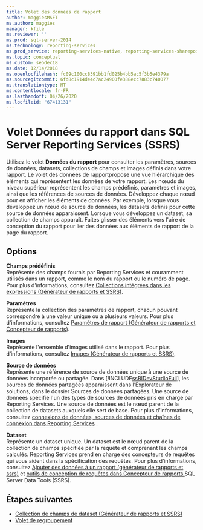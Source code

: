 ```yaml
---
title: Volet des données de rapport
author: maggiesMSFT
ms.author: maggies
manager: kfile
ms.reviewer: ''
ms.prod: sql-server-2014
ms.technology: reporting-services
ms.prod_service: reporting-services-native, reporting-services-sharepoint
ms.topic: conceptual
ms.custom: seodec18
ms.date: 12/14/2018
ms.openlocfilehash: fc09c100cc8391bb1fd025b4bb5ac5f3b5e4379a
ms.sourcegitcommit: 6fd8c1914de4c7ac24900fe388ecc7883c740077
ms.translationtype: MT
ms.contentlocale: fr-FR
ms.lasthandoff: 04/26/2020
ms.locfileid: "67413131"
---
```

# <a name="report-data-pane-in-sql-server-reporting-services-ssrs"></a>Volet Données du rapport dans SQL Server Reporting Services (SSRS)

  Utilisez le volet **Données du rapport** pour consulter les paramètres, sources de données, datasets, collections de champs et images définis dans votre rapport. Le volet des données de rapportpropose une vue hiérarchique des éléments qui représentent les données de votre rapport. Les nœuds du niveau supérieur représentent les champs prédéfinis, paramètres et images, ainsi que les références de sources de données. Développez chaque nœud pour en afficher les éléments de données. Par exemple, lorsque vous développez un nœud de source de données, les datasets définis pour cette source de données apparaissent. Lorsque vous développez un dataset, sa collection de champs apparaît. Faites glisser des éléments vers l'aire de conception du rapport pour lier des données aux éléments de rapport de la page du rapport.  
  
## <a name="options"></a>Options

 **Champs prédéfinis**  
 Représente des champs fournis par Reporting Services et couramment utilisés dans un rapport, comme le nom du rapport ou le numéro de page. Pour plus d’informations, consultez [Collections intégrées dans les expressions &#40;Générateur de rapports et SSRS&#41;](../report-design/built-in-collections-in-expressions-report-builder.md).  
  
 **Paramètres**  
 Représente la collection des paramètres de rapport, chacun pouvant correspondre à une valeur unique ou à plusieurs valeurs. Pour plus d'informations, consultez [Paramètres de rapport &#40;Générateur de rapports et Concepteur de rapports&#41;](../report-design/report-parameters-report-builder-and-report-designer.md).  
  
 **Images**  
 Représente l'ensemble d'images utilisé dans le rapport. Pour plus d’informations, consultez [Images &#40;Générateur de rapports et SSRS&#41;](../report-design/images-report-builder-and-ssrs.md).  
  
 **Source de données**  
 Représente une référence de source de données unique à une source de données incorporée ou partagée. Dans [!INCLUDE[ssBIDevStudioFull](../../includes/ssbidevstudiofull-md.md)], les sources de données partagées apparaissent dans l’Explorateur de solutions, dans le dossier Sources de données partagées. Une source de données spécifie l'un des types de sources de données pris en charge par Reporting Services. Une source de données est le nœud parent de la collection de datasets auxquels elle sert de base. Pour plus d’informations, consultez [connexions de données, sources de données et chaînes de connexion dans Reporting Services](../data-connections-data-sources-and-connection-strings-in-reporting-services.md) .  
  
 **Dataset**  
 Représente un dataset unique. Un dataset est le nœud parent de la collection de champs spécifiée par la requête et comprenant les champs calculés. Reporting Services prend en charge des concepteurs de requêtes qui vous aident dans la spécification des requêtes. Pour plus d’informations, consultez [Ajouter des données à un rapport &#40;générateur de rapports et ssrs&#41;](report-datasets-ssrs.md) et [outils de conception de requêtes dans Concepteur de rapports ](query-design-tools-ssrs.md)SQL Server Data Tools &#40;SSRS&#41;.  
  
## <a name="next-steps"></a>Étapes suivantes

 - [Collection de champs de dataset &#40;Générateur de rapports et SSRS&#41;](dataset-fields-collection-report-builder-and-ssrs.md)
 - [Volet de regroupement](../tools/grouping-pane.md)